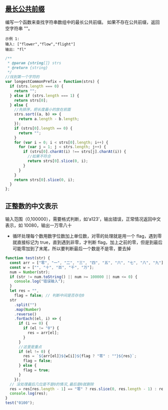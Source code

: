 ## [最长公共前缀](https://leetcode-cn.com/problems/longest-common-prefix/)

编写一个函数来查找字符串数组中的最长公共前缀。
如果不存在公共前缀，返回空字符串 ""。

```
示例 1:
输入: ["flower","flow","flight"]
输出: "fl"
```

```javascript
/**
 * @param {string[]} strs
 * @return {string}
 */
//找到第一个字符的
var longestCommonPrefix = function(strs) {
  if (strs.length === 0) {
    return "";
  } else if (strs.length === 1) {
    return strs[0];
  } else {
    //先排序，把长度最小的放在前面
    strs.sort((a, b) => {
      return a.length - b.length;
    });
    if (strs[0].length == 0) {
      return "";
    }
    for (var i = 0; i < strs[0].length; i++) {
      for (var j = 1; j < strs.length; j++) {
        if (strs[0].charAt(i) !== strs[j].charAt(i)) {
          //如果不符合
          return strs[0].slice(0, i);
        }
      }
    }
    return strs[0].slice(0, i);
  }
};
```

## 正整数的中文表示

输入范围（0,100000），需要格式判断，如‘a123’，输出错误，正常情况返回中文表示，如 10080，输出一万零八十

- 循环处理每个数用数字位数加上单位数，对零的处理就是用一个 flag，遇到零就直接标记为 true，直到遇到非零，才判断 flag，加上之前的零，但是到最后可能零加到了末尾，所以要判断最后一个数是不是零，要去掉

```javascript
function test(str) {
  const arr = ["零", "一", "二", "三", "四", "五", "六", "七", "八", "九"];
  const w = ["", "十", "百", "千", "万"];
  num = Number(str);
  if (str != num.toString() || num >= 100000 || num <= 0) {
    console.log("错误输入");
  }
  let res = "",
    flag = false; // 判断中间是否存在0
  str
    .split("")
    .map(Number)
    .reverse()
    .forEach((el, i) => {
      if (i == 0) {
        if (el != "0") {
          res = arr[el];
        }
      }
      //这里是重点
      if (el != 0) {
        res = `${arr[el]}${w[i]}${flag ? "零" : ""}${res}`;
        flag = false;
      } else {
        flag = true;
      }
    });
  // 没处理最后几位是不是0的情况,最后是0就删除
  res = res[res.length - 1] == "零" ? res.slice(0, res.length - 1) : res;
  console.log(res);
}
test("0100");
```
